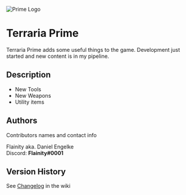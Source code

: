 ![Prime Logo](https://i.imgur.com/wnMHMRr.png)
# Terraria Prime

Terraria Prime adds some useful things to the game. Development just started and new content is in my pipeline.

## Description

* New Tools
* New Weapons
* Utility items

## Authors

Contributors names and contact info

Flainity aka. Daniel Engelke  
Discord: **Flainity#0001**

## Version History

See [Changelog](https://github.com/Flainity/Prime/wiki/Changelog) in the wiki